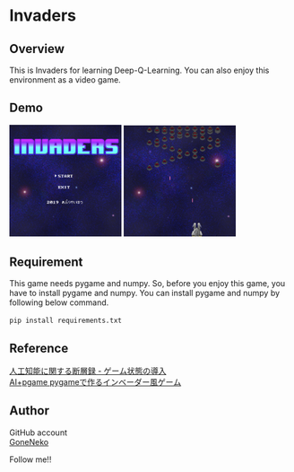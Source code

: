 # Invaders

## Overview
This is Invaders for learning Deep-Q-Learning.
You can also enjoy this environment as a video game.

## Demo
<img src = "sample_images/image1.png" width = 200px > <img src = "sample_images/image2.png" width = 200px >

## Requirement
This game needs pygame and numpy.
So, before you enjoy this game, you have to install pygame and numpy.
You can install pygame and numpy by following below command.

`pip install requirements.txt`

## Reference
[人工知能に関する断層録 - ゲーム状態の導入](http://aidiary.hatenablog.com/entry/20080727/1281188860)  
[AI+pgame pygameで作るインベーダー風ゲーム](https://blog.formzu.com/pygame-invader-1)

## Author
GitHub account  
[GoneNeko](https://github.com/GoneNeko)

Follow me!!
